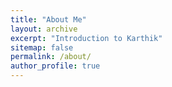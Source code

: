 ```yaml
---
title: "About Me"
layout: archive
excerpt: "Introduction to Karthik"
sitemap: false
permalink: /about/
author_profile: true
---
```


